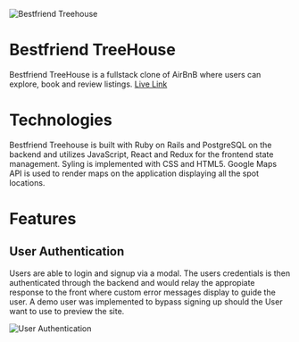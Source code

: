 ![Bestfriend Treehouse](https://bestfriend-treehouse-seeds.s3.amazonaws.com/f39e3999c24445afb5a328b6c5a2f040.png)
# Bestfriend TreeHouse

Bestfriend TreeHouse is a fullstack clone of AirBnB where users can explore, book and review listings. <a href='http://bestfriend-treehouse.herokuapp.com/#/'>Live Link</a>

# Technologies

Bestfriend Treehouse is built with Ruby on Rails and PostgreSQL on the backend and utilizes JavaScript, React and Redux for the frontend state management. Syling is implemented with CSS and HTML5. Google Maps API is used to render maps on the application displaying all the spot locations.

# Features

## User Authentication

Users are able to login and signup via a modal. The users credentials is then authenticated through the backend and would relay the appropiate response to the front  where custom error messages display to guide the user. A demo user was implemented to bypass signing up should the User want to use to preview the site.

![User Authentication](https://adelqudsi.com/wp-content/uploads/2021/06/2021-06-22_13-23-55-1.gif)
